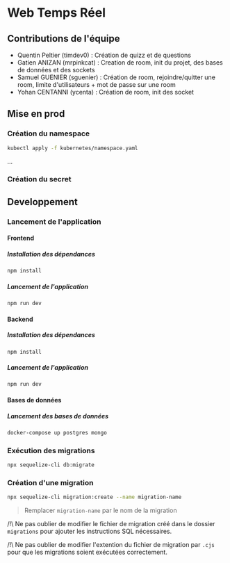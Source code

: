 # Web Temps Réel

## Contributions de l'équipe
- Quentin Peltier (timdev0) : Création de quizz et de questions
- Gatien ANIZAN (mrpinkcat) : Creation de room, init du projet, des bases de données et des sockets
- Samuel GUENIER (sguenier) : Création de room, rejoindre/quitter une room, limite d'utilisateurs + mot de passe sur une room
- Yohan CENTANNI (ycenta) : Création de room, init des socket

## Mise en prod

### Création du namespace

```bash
kubectl apply -f kubernetes/namespace.yaml
```

...

### Création du secret

## Developpement

### Lancement de l'application

#### Frontend

##### Installation des dépendances

```bash
npm install
```

##### Lancement de l'application

```bash
npm run dev
```

#### Backend

##### Installation des dépendances

```bash
npm install
```

##### Lancement de l'application

```bash
npm run dev
```

#### Bases de données

##### Lancement des bases de données

```bash
docker-compose up postgres mongo
```

### Exécution des migrations

```bash
npx sequelize-cli db:migrate
```

### Création d'une migration

```bash
npx sequelize-cli migration:create --name migration-name
```

> Remplacer `migration-name` par le nom de la migration

/!\ Ne pas oublier de modifier le fichier de migration créé dans le dossier `migrations` pour ajouter les instructions SQL nécessaires.

/!\ Ne pas oublier de modifier l'extention du fichier de migration par `.cjs` pour que les migrations soient exécutées correctement.
